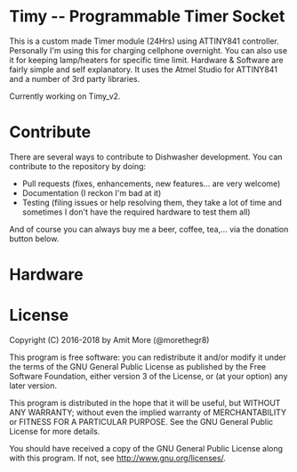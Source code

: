 # Timy -- Programmable Timer Socket

This is a custom made Timer module (24Hrs) using ATTINY841 controller. Personally I'm using this for charging cellphone overnight. You can also use it for keeping lamp/heaters for specific time limit. Hardware & Software are fairly simple and self explanatory. It uses the Atmel Studio for ATTINY841 and a number of 3rd party libraries. 

Currently working on Timy_v2.

# Contribute

There are several ways to contribute to Dishwasher development. You can contribute to the repository by doing:

* Pull requests (fixes, enhancements, new features... are very welcome)
* Documentation (I reckon I'm bad at it)
* Testing (filing issues or help resolving them, they take a lot of time and sometimes I don't have the required hardware to test them all)

And of course you can always buy me a beer, coffee, tea,... via the donation button below.

# Hardware

# License

Copyright (C) 2016-2018 by Amit More (@morethegr8)

This program is free software: you can redistribute it and/or modify it under the terms of the GNU General Public License as published by the Free Software Foundation, either version 3 of the License, or (at your option) any later version.

This program is distributed in the hope that it will be useful, but WITHOUT ANY WARRANTY; without even the implied warranty of MERCHANTABILITY or FITNESS FOR A PARTICULAR PURPOSE. See the GNU General Public License for more details.

You should have received a copy of the GNU General Public License along with this program. If not, see http://www.gnu.org/licenses/.
